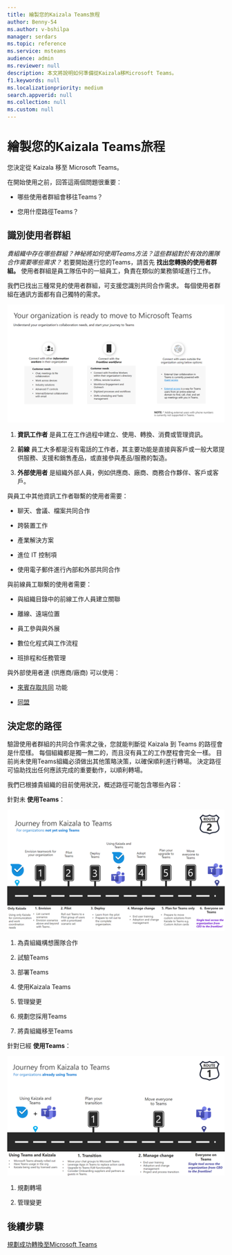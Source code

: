 ```yaml
---
title: 繪製您的Kaizala Teams旅程
author: Benny-54
ms.author: v-bshilpa
manager: serdars
ms.topic: reference
ms.service: msteams
audience: admin
ms.reviewer: null
description: 本文將說明如何準備從Kaizala移Microsoft Teams。
f1.keywords: null
ms.localizationpriority: medium
search.appverid: null
ms.collection: null
ms.custom: null
---
```


# <a name="charting-your-kaizala-to-teams-journey"></a>繪製您的Kaizala Teams旅程

您決定從 Kaizala 移至 Microsoft Teams。

在開始使用之前，回答這兩個問題很重要：

- 哪些使用者群組會移往Teams？  

- 您用什麼路徑Teams？

## <a name="identify-user-groups"></a>識別使用者群組

*貴組織中存在哪些群組？神秘將如何使用Teams方法？這些群組對於有效的團隊合作需要哪些需求？* 若要開始進行您的Teams，請首先 **找出您轉換的使用者群組。**  使用者群組是員工隊伍中的一組員工，負責在類似的業務領域進行工作。 

我們已找出三種常見的使用者群組，可支援您識別共同合作需求。 每個使用者群組在通訊方面都有自己獨特的需求。 

![轉換的使用者群組圖表](media/kaizala-user-groups.png)

 1. **資訊工作者** 是員工在工作過程中建立、使用、轉換、消費或管理資訊。

 2. **前線** 員工大多都是沒有電話的工作者，其主要功能是直接與客戶或一般大眾提供服務、支援和銷售產品，或直接參與產品/服務的製造。

 3. **外部使用者** 是組織外部人員，例如供應商、廠商、商務合作夥伴、客戶或客戶。

與員工中其他資訊工作者聯繫的使用者需要：

- 聊天、會議、檔案共同合作

- 跨裝置工作

- 產業解決方案

- 進位 IT 控制項
  
- 使用電子郵件進行內部和外部共同合作

與前線員工聯繫的使用者需要：

- 與組織目錄中的前線工作人員建立關聯

- 離線、遠端位置

- 員工參與與外展

- 數位化程式與工作流程

- 班排程和任務管理

與外部使用者連 (供應商/廠商) 可以使用：

- [來賓存取共同](/MicrosoftTeams/guest-joins) 功能

- [同盟](/microsoftteams/manage-external-access)

## <a name="determine-your-path"></a>決定您的路徑

驗證使用者群組的共同合作需求之後，您就能判斷從 Kaizala 到 Teams 的路徑會是什麼樣。 每個組織都是獨一無二的，而且沒有員工的工作歷程會完全一樣。 目前尚未使用Teams組織必須做出其他策略決策，以確保順利進行轉場。 決定路徑可協助找出任何應該完成的重要動作，以順利轉場。

我們已根據貴組織的目前使用狀況，概述路徑可能包含哪些內容：  

針對未 **使用Teams**：

![目前尚未使用Teams](media/kaizala-not-using-teams.png)

 1. 為貴組織構想團隊合作

 2. 試驗Teams
  
 3. 部署Teams
  
 4. 使用Kaizala Teams
  
 5. 管理變更

 6. 規劃您採用Teams

 7. 將貴組織移至Teams

針對已經 **使用Teams**：

![目前使用此工具的組織Teams](media/kaizala-using-teams.png)

 1. 規劃轉場

 2. 管理變更

## <a name="next-steps"></a>後續步驟

<a name="ControlSyncThroughput"> </a>

[規劃成功轉換至Microsoft Teams](/MicrosoftTeams/plan-your-move-kaizala)
